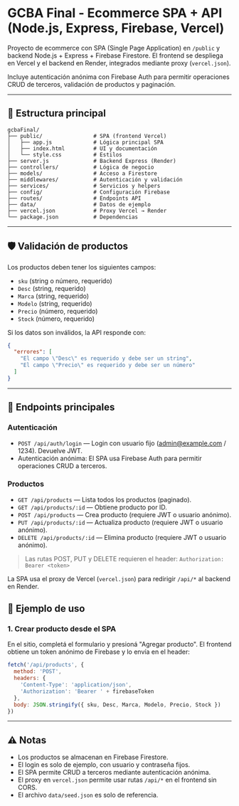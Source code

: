 
# GCBA Final - Ecommerce SPA + API (Node.js, Express, Firebase, Vercel)

Proyecto de ecommerce con SPA (Single Page Application) en `/public` y backend Node.js + Express + Firebase Firestore. El frontend se despliega en Vercel y el backend en Render, integrados mediante proxy (`vercel.json`).

Incluye autenticación anónima con Firebase Auth para permitir operaciones CRUD de terceros, validación de productos y paginación.

---


## 📁 Estructura principal

```
gcbaFinal/
├── public/                # SPA (frontend Vercel)
│   ├── app.js             # Lógica principal SPA
│   ├── index.html         # UI y documentación
│   └── style.css          # Estilos
├── server.js              # Backend Express (Render)
├── controllers/           # Lógica de negocio
├── models/                # Acceso a Firestore
├── middlewares/           # Autenticación y validación
├── services/              # Servicios y helpers
├── config/                # Configuración Firebase
├── routes/                # Endpoints API
├── data/                  # Datos de ejemplo
├── vercel.json            # Proxy Vercel → Render
└── package.json           # Dependencias
```

---


## 🛡️ Validación de productos

Los productos deben tener los siguientes campos:

- `sku` (string o número, requerido)
- `Desc` (string, requerido)
- `Marca` (string, requerido)
- `Modelo` (string, requerido)
- `Precio` (número, requerido)
- `Stock` (número, requerido)

Si los datos son inválidos, la API responde con:

```json
{
  "errores": [
    "El campo \"Desc\" es requerido y debe ser un string",
    "El campo \"Precio\" es requerido y debe ser un número"
  ]
}
```

---


## 🔀 Endpoints principales

### Autenticación

- `POST /api/auth/login` — Login con usuario fijo (admin@example.com / 1234). Devuelve JWT.
- Autenticación anónima: El SPA usa Firebase Auth para permitir operaciones CRUD a terceros.

### Productos

- `GET /api/products` — Lista todos los productos (paginado).
- `GET /api/products/:id` — Obtiene producto por ID.
- `POST /api/products` — Crea producto (requiere JWT o usuario anónimo).
- `PUT /api/products/:id` — Actualiza producto (requiere JWT o usuario anónimo).
- `DELETE /api/products/:id` — Elimina producto (requiere JWT o usuario anónimo).

> Las rutas POST, PUT y DELETE requieren el header:
> `Authorization: Bearer <token>`

La SPA usa el proxy de Vercel (`vercel.json`) para redirigir `/api/*` al backend en Render.

## 🧪 Ejemplo de uso

### 1. Crear producto desde el SPA

En el sitio, completá el formulario y presioná "Agregar producto". El frontend obtiene un token anónimo de Firebase y lo envía en el header:

```js
fetch('/api/products', {
  method: 'POST',
  headers: {
    'Content-Type': 'application/json',
    'Authorization': 'Bearer ' + firebaseToken
  },
  body: JSON.stringify({ sku, Desc, Marca, Modelo, Precio, Stock })
})
```

---


## ⚠️ Notas

- Los productos se almacenan en Firebase Firestore.
- El login es solo de ejemplo, con usuario y contraseña fijos.
- El SPA permite CRUD a terceros mediante autenticación anónima.
- El proxy en `vercel.json` permite usar rutas `/api/*` en el frontend sin CORS.
- El archivo `data/seed.json` es solo de referencia.